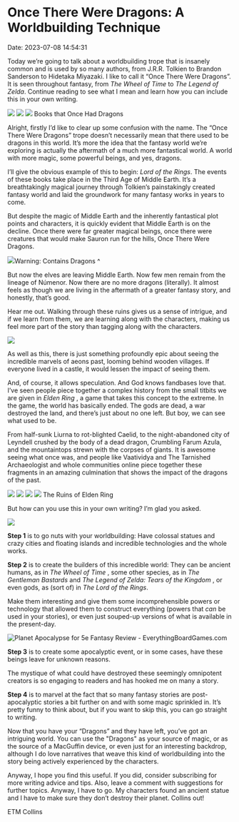 # Once There Were Dragons: A Worldbuilding Technique

Date: 2023-07-08 14:54:31

Today we’re going to talk about a worldbuilding trope that is insanely common and is used by so many authors, from J.R.R. Tolkien to Brandon Sanderson to Hidetaka Miyazaki. I like to call it “Once There Were Dragons”. It is seen throughout fantasy, from  _The Wheel of Time_ to  _The Legend of Zelda_. Continue reading to see what I mean and learn how you can include this in your own writing.

![](images/elden-ring-key-art-e1637061164566-920x612.jpg.webp) ![](images/format-webp.webp) ![](images/mv5bn2eyzjm3nzutnwuzmi00mtgxlwi0ntctmzy4m2vlotdjzwrixkeyxkfqcgdeqxvynduzotq5mjy40._v1_.jpg) Books that Once Had Dragons

Alright, firstly I’d like to clear up some confusion with the name. The “Once There Were Dragons” trope doesn’t necessarily mean that there used to be dragons in this world. It’s more the idea that the fantasy world we’re exploring is actually the aftermath of a much more fantastical world. A world with more magic, some powerful beings, and yes, dragons.

I’ll give the obvious example of this to begin: _Lord of the Rings_. The events of these books take place in the Third Age of Middle Earth. It’s a breathtakingly magical journey through Tolkien’s painstakingly created fantasy world and laid the groundwork for many fantasy works in years to come. 

But despite the magic of Middle Earth and the inherently fantastical plot points and characters, it is quickly evident that Middle Earth is on the decline. Once there were far greater magical beings, once there were creatures that would make Sauron run for the hills, Once There Were Dragons.

![](images/image-6.png)Warning: Contains Dragons ^

But now the elves are leaving Middle Earth. Now few men remain from the lineage of Númenor. Now there are no more dragons (literally). It almost feels as though we are living in the aftermath of a greater fantasy story, and honestly, that’s good.

Hear me out. Walking through these ruins gives us a sense of intrigue, and if we learn from them, we are learning along with the characters, making us feel more part of the story than tagging along with the characters.

![](images/image-8.png)

As well as this, there is just something profoundly epic about seeing the incredible marvels of aeons past, looming behind wooden villages. If everyone lived in a castle, it would lessen the impact of seeing them.

And, of course, it allows speculation. And God knows fandbases love that. I’ve seen people piece together a complex history from the small titbits we are given in _Elden Ring_ , a game that takes this concept to the extreme. In the game, the world has basically ended. The gods are dead, a war destroyed the land, and there’s just about no one left. But boy, we can see what used to be. 

From half-sunk Liurna to rot-blighted Caelid, to the night-abandoned city of Leyndell crushed by the body of a dead dragon, Crumbling Farum Azula, and the mountaintops strewn with the corpses of giants. It is awesome seeing what once was, and people like Vaatividya and The Tarnished Archaeologist and whole communities online piece together these fragments in an amazing culmination that shows the impact of the dragons of the past.

![](images/er_giant_corpses.webp) ![](images/image-9.png) ![](images/fg86gb4wyaaecto.jpg) ![](images/elden-ring-crumbling-farum-azula.jpg) The Ruins of Elden Ring

But how can you use this in your own writing? I’m glad you asked. 

![](images/image-10.png)

**Step 1** is to go nuts with your worldbuilding: Have colossal statues and crazy cities and floating islands and incredible technologies and the whole works.

**Step 2** is to create the builders of this incredible world: They can be ancient humans, as in _The Wheel of Time_ , some other species, as in _The Gentleman Bastards_  and _The Legend of Zelda: Tears of the Kingdom_ , or even gods, as (sort of) in _The Lord of the Rings_. 

Make them interesting and give them some incomprehensible powers or technology that allowed them to construct everything (powers that _can_  be used in your stories), or even just souped-up versions of what is available in the present-day.

![Planet Apocalypse for 5e Fantasy Review - EverythingBoardGames.com](images/image-11.png)

**Step 3** is to create some apocalyptic event, or in some cases, have these beings leave for unknown reasons. 

The mystique of what could have destroyed these seemingly omnipotent creators is so engaging to readers and has hooked me on many a story.

**Step 4** is to marvel at the fact that so many fantasy stories are post-apocalyptic stories a bit further on and with some magic sprinkled in. It’s pretty funny to think about, but if you want to skip this, you can go straight to writing.

Now that you have your “Dragons” and they have left, you’ve got an intriguing world. You can use the "Dragons" as your source of magic, or as the source of a MacGuffin device, or even just for an interesting backdrop, although I do love narratives that weave this kind of worldbuilding into the story being actively experienced by the characters.

Anyway, I hope you find this useful. If you did, consider subscribing for more writing advice and tips. Also, leave a comment with suggestions for further topics. Anyway, I have to go. My characters found an ancient statue and I have to make sure they don’t destroy their planet. Collins out!

ETM Collins
